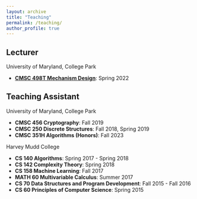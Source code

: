 ```yaml
---
layout: archive
title: "Teaching"
permalink: /teaching/
author_profile: true
---
```


## Lecturer
University of Maryland, College Park
* **[CMSC 498T Mechanism Design](https://mech-design.github.io/)**: Spring 2022

## Teaching Assistant
University of Maryland, College Park
* **CMSC 456 Cryptography**: Fall 2019
* **CMSC 250 Discrete Structures**: Fall 2018, Spring 2019
* **CMSC 351H Algorithms (Honors)**: Fall 2023

Harvey Mudd College
* **CS 140 Algorithms**: Spring 2017 - Spring 2018
* **CS 142 Complexity Theory**: Spring 2018
* **CS 158 Machine Learning**: Fall 2017
* **MATH 60 Multivariable Calculus**: Summer 2017
* **CS 70 Data Structures and Program Development**: Fall 2015 - Fall 2016
* **CS 60 Principles of Computer Science**: Spring 2015
